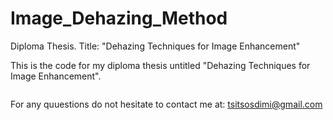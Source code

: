 # Image_Dehazing_Method 
Diploma Thesis. Title: "Dehazing Techniques for Image Enhancement"

This is the code for my diploma thesis untitled "Dehazing Techniques for Image Enhancement".

<a href="Abstract Diploma Thesis.pdf" class="image fit"><img src="images/marr_pic.jpg" alt=""></a>


For any quuestions do not hesitate to contact me at: tsitsosdimi@gmail.com
